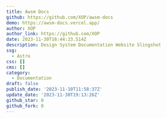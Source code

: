 ```yaml
---
title: Awsm Docs
github: https://github.com/XOP/awsm-docs
demo: https://awsm-docs.vercel.app/
author: XOP
author_link: https://github.com/XOP
date: 2023-11-30T16:44:23.514Z
description: Design System Documentation Website Slingshot
ssg:
  - Astro
css: []
cms: []
category:
  - Documentation
draft: false
publish_date: '2023-11-10T11:58:37Z'
update_date: '2023-11-30T19:13:26Z'
github_star: 0
github_fork: 0
---
```

